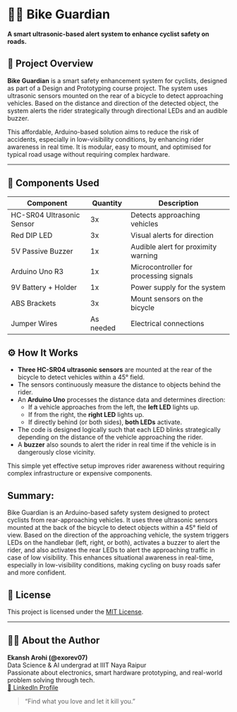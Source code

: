 # 🚴‍♂️ Bike Guardian

**A smart ultrasonic-based alert system to enhance cyclist safety on roads.**

## 📝 Project Overview

**Bike Guardian** is a smart safety enhancement system for cyclists, designed as part of a Design and Prototyping course project. The system uses ultrasonic sensors mounted on the rear of a bicycle to detect approaching vehicles. Based on the distance and direction of the detected object, the system alerts the rider strategically through directional LEDs and an audible buzzer.

This affordable, Arduino-based solution aims to reduce the risk of accidents, especially in low-visibility conditions, by enhancing rider awareness in real time. It is modular, easy to mount, and optimised for typical road usage without requiring complex hardware.

---

## 🔩 Components Used

| Component                  | Quantity | Description                             |
|---------------------------|----------|-----------------------------------------|
| HC-SR04 Ultrasonic Sensor | 3x       | Detects approaching vehicles            |
| Red DIP LED               | 3x       | Visual alerts for direction             |
| 5V Passive Buzzer         | 1x       | Audible alert for proximity warning     |
| Arduino Uno R3            | 1x       | Microcontroller for processing signals  |
| 9V Battery + Holder       | 1x       | Power supply for the system             |
| ABS Brackets              | 3x       | Mount sensors on the bicycle            |
| Jumper Wires              | As needed | Electrical connections                   |

## ⚙️ How It Works

- **Three HC-SR04 ultrasonic sensors** are mounted at the rear of the bicycle to detect vehicles within a 45° field.
- The sensors continuously measure the distance to objects behind the rider.
- An **Arduino Uno** processes the distance data and determines direction:
  - If a vehicle approaches from the left, the **left LED** lights up.
  - If from the right, the **right LED** lights up.
  - If directly behind (or both sides), **both LEDs** activate.
- The code is designed logically such that each LED blinks strategically depending on the distance of the vehicle approaching the rider.
- A **buzzer** also sounds to alert the rider in real time if the vehicle is in dangerously close vicinity.

This simple yet effective setup improves rider awareness without requiring complex infrastructure or expensive components. 

## Summary:
Bike Guardian is an Arduino-based safety system designed to protect cyclists from rear-approaching vehicles. It uses three ultrasonic sensors mounted at the back of the bicycle to detect objects within a 45° field of view. Based on the direction of the approaching vehicle, the system triggers LEDs on the handlebar (left, right, or both), activates a buzzer to alert the rider, and also activates the rear LEDs to alert the approaching traffic in case of low visibility. This enhances situational awareness in real-time, especially in low-visibility conditions, making cycling on busy roads safer and more confident.

## 📝 License
This project is licensed under the [MIT License](License).

---

## 🙋‍♂️ About the Author

**Ekansh Arohi (@exorev07)**  
Data Science & AI undergrad at IIIT Naya Raipur     
Passionate about electronics, smart hardware prototyping, and real-world problem solving through tech.   
[🔗 LinkedIn Profile](https://www.linkedin.com/in/ekansharohi)

> “Find what you love and let it kill you.”

